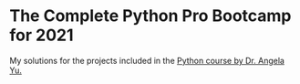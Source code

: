 # The Complete Python Pro Bootcamp for 2021
My solutions for the projects included in the [Python course by Dr. Angela Yu.](https://www.udemy.com/course/100-days-of-code/)
